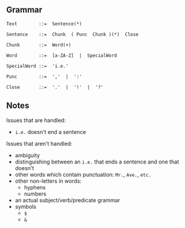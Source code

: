 ## Grammar ##

    Text        ::=  Sentence(*)

    Sentence    ::=  Chunk  ( Punc  Chunk )(*)  Close

    Chunk       ::=  Word(+)

    Word        ::=  [a-ZA-Z]  |  SpecialWord

    SpecialWord ::=  'i.e.'

    Punc        ::=  ','  |  ':'

    Close       ::=  '.'  |  '!'  |  '?'

## Notes ##

Issues that are handled:

 - `i.e.` doesn't end a sentence

Issues that aren't handled:

 - ambiguity
 - distinguishing between an `i.e.` that ends a sentence
   and one that doesn't
 - other words which contain punctuation:  `Mr.`, `Ave.`, `etc.`
 - other non-letters in words:
   - hyphens
   - numbers
 - an actual subject/verb/predicate grammar
 - symbols
   - `$`
   - `&`